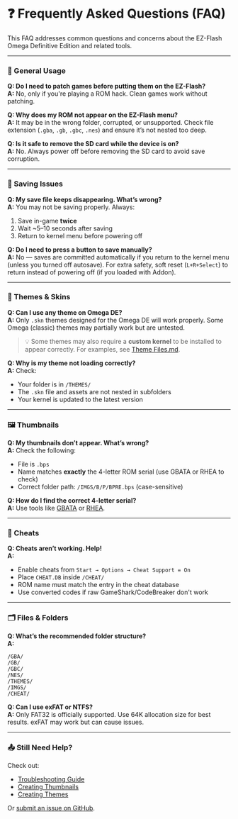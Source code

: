 # ❓ Frequently Asked Questions (FAQ)

This FAQ addresses common questions and concerns about the EZ-Flash Omega Definitive Edition and related tools.

---

### 🔧 General Usage

**Q: Do I need to patch games before putting them on the EZ-Flash?**  
**A:** No, only if you're playing a ROM hack. Clean games work without patching.

**Q: Why does my ROM not appear on the EZ-Flash menu?**  
**A:** It may be in the wrong folder, corrupted, or unsupported. Check file extension (`.gba`, `.gb`, `.gbc`, `.nes`) and ensure it’s not nested too deep.

**Q: Is it safe to remove the SD card while the device is on?**  
**A:** No. Always power off before removing the SD card to avoid save corruption.

---

### 💾 Saving Issues

**Q: My save file keeps disappearing. What’s wrong?**  
**A:** You may not be saving properly. Always:
1. Save in-game **twice**
2. Wait ~5–10 seconds after saving
3. Return to kernel menu before powering off

**Q: Do I need to press a button to save manually?**  
**A:** No — saves are committed automatically if you return to the kernel menu (unless you turned off autosave). For extra safety, soft reset (`L+R+Select`) to return instead of powering off (if you loaded with Addon).

---

### 🎨 Themes & Skins

**Q: Can I use any theme on Omega DE?**  
**A:** Only `.skn` themes designed for the Omega DE will work properly. Some Omega (classic) themes may partially work but are untested.

> 💡 Some themes may also require a **custom kernel** to be installed to appear correctly. For examples, see [Theme Files.md](https://github.com/ChimeraGaming/EZ-Flash_Guide/blob/main/Docs/Theme_Files.md).

**Q: Why is my theme not loading correctly?**  
**A:** Check:
- Your folder is in `/THEMES/`
- The `.skn` file and assets are not nested in subfolders
- Your kernel is updated to the latest version

---

### 🖼️ Thumbnails

**Q: My thumbnails don’t appear. What’s wrong?**  
**A:** Check the following:
- File is `.bps`
- Name matches **exactly** the 4-letter ROM serial (use GBATA or RHEA to check)
- Correct folder path: `/IMGS/B/P/BPRE.bps` (case-sensitive)

**Q: How do I find the correct 4-letter serial?**  
**A:** Use tools like [GBATA](https://www.romhacking.net/utilities/601/) or [RHEA](https://www.romhacking.net/utilities/542/).

---

### 🧩 Cheats

**Q: Cheats aren’t working. Help!**  
**A:**
- Enable cheats from `Start → Options → Cheat Support = On`
- Place `CHEAT.DB` inside `/CHEAT/`
- ROM name must match the entry in the cheat database
- Use converted codes if raw GameShark/CodeBreaker don't work

---

### 🗂️ Files & Folders

**Q: What’s the recommended folder structure?**  
**A:**
```
/GBA/
/GB/
/GBC/
/NES/
/THEMES/
/IMGS/
/CHEAT/
```

**Q: Can I use exFAT or NTFS?**  
**A:** Only FAT32 is officially supported. Use 64K allocation size for best results. exFAT may work but can cause issues.

---

### 📤 Still Need Help?

Check out:
- [Troubleshooting Guide](https://github.com/ChimeraGaming/EZ-Flash_Guide/blob/main/Troubleshooting/README.md)
- [Creating Thumbnails](https://github.com/ChimeraGaming/EZ-Flash_Guide/blob/main/Tutorials/Creating_Thumbnails.md)
- [Creating Themes](https://github.com/ChimeraGaming/EZ-Flash_Guide/blob/main/Tutorials/Creating_Themes.md)

Or [submit an issue on GitHub](https://github.com/ChimeraGaming/EZ-Flash_Guide/issues).

